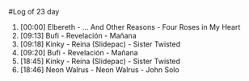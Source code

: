 #Log of 23 day

1. [00:00] Elbereth - ... And Other Reasons - Four Roses in My Heart
1. [09:13] Bufi - Revelación - Mañana
1. [09:18] Kinky - Reina (Slidepac) - Sister Twisted
1. [09:20] Bufi - Revelación - Mañana
1. [18:45] Kinky - Reina (Slidepac) - Sister Twisted
1. [18:46] Neon Walrus - Neon Walrus - John Solo
